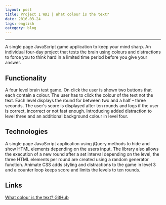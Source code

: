 ```yaml
---
layout: post
title: Project 1 WDI | What colour is the text?
date: 2016-03-24
tags: english
category: blog
---
```

-----------

A single page JavaScript game application to keep your mind sharp. An individual four-day project that tests the brain using colours and distractions to force you to think hard in a limited time period before you give your answer.

Functionality
-----------
A four level brain test game. On click the user is shown two buttons that each contain a colour. The user has to click the colour of the text not the text. Each level displays the round for between two and a half – three seconds. The user's score is displayed after ten rounds and logs if the user is correct, incorrect or not fast enough. Introducing added distraction to level three and an additional background colour in level four.

Technologies
-----------
A single page JavaScript application using jQuery methods to hide and show HTML elements depending on the users input. The library also allows the execution of a new round after a set interval depending on the level, the three HTML elements per round are created using a random generator function. Animate CSS adds styling and distractions to the game in level 3 and a counter loop keeps score and limits the levels to ten rounds.

Links
-----------
[What colour is the text?   ](https://what-colour.herokuapp.com/)
[   GitHub](https://github.com/RosannaRossington/wdi-project-1)
